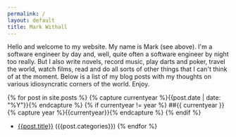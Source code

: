 ```yaml
---
permalink: /
layout: default
title: Mark Withall
---
```


Hello and welcome to my website.  My name is Mark (see above).  I'm a software engineer by day and, well, quite often a software engineer by night too really.  But I also write novels, record music, play darts and poker, travel the world, watch films, read and do all sorts of other things that I can't think of at the moment.  Below is a list of my blog posts with my thoughts on various idiosyncratic corners of the world.  Enjoy.

{% for post in site.posts %}
    {% capture currentyear %}{{post.date | date: "%Y"}}{% endcapture %}
    {% if currentyear != year %}
##{{ currentyear }}
        {% capture year %}{{currentyear}}{% endcapture %} 
    {% endif %}
* [{{post.title}}]({{post.url}}) ({{post.categories}})
{% endfor %}

